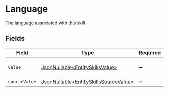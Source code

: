 # Language

The language associated with this skill


## Fields

| Field                                                                                        | Type                                                                                         | Required                                                                                     | Description                                                                                  | Example                                                                                      |
| -------------------------------------------------------------------------------------------- | -------------------------------------------------------------------------------------------- | -------------------------------------------------------------------------------------------- | -------------------------------------------------------------------------------------------- | -------------------------------------------------------------------------------------------- |
| `value`                                                                                      | [JsonNullable\<EntitySkillsValue>](../../models/components/EntitySkillsValue.md)             | :heavy_minus_sign:                                                                           | The Locale Code of the language                                                              | en_GB                                                                                        |
| `sourceValue`                                                                                | [JsonNullable\<EntitySkillsSourceValue>](../../models/components/EntitySkillsSourceValue.md) | :heavy_minus_sign:                                                                           | N/A                                                                                          |                                                                                              |